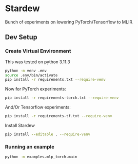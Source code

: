 # Stardew

Bunch of experiments on lowering PyTorch/Tensorflow to MLIR.

## Dev Setup

### Create Virtual Environment

This was tested on python 3.11.3

```sh
python -m venv .env
source .env/bin/activate
pip install -r requirements.txt --require-venv
```
Now for PyTorch experiments:
```sh
pip install -r requirements-torch.txt --require-venv
```
And/Or Tensorflow experiments:
```sh
pip install -r requirements-tf.txt --require-venv
```
Install Stardew
```sh
pip install --editable . --require-venv
```

### Running an example

```sh
python -m examples.mlp_torch.main
```
